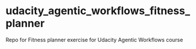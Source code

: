 # udacity_agentic_workflows_fitness_planner
Repo for Fitness planner exercise for Udacity Agentic Workflows course
